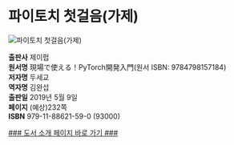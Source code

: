 # 파이토치 첫걸음(가제)

![파이토치 첫걸음(가제)](http://image.kyobobook.co.kr/images/book/xlarge/590/x9791188621590.jpg)


**출판사** 제이펍  
**원서명** 現場で使える！PyTorch開発入門(원서 ISBN: 9784798157184)  
**저자명** 두세교  
**역자명** 김완섭  
**출판일** 2019년 5월 9일  
**페이지** (예상)232쪽  
**ISBN**  979-11-88621-59-0 (93000)  

[### 도서 소개 페이지 바로 가기 ###](https://jpub.tistory.com/918)